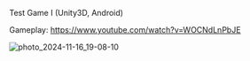 Test Game I (Unity3D, Android)

Gameplay: https://www.youtube.com/watch?v=WOCNdLnPbJE

![photo_2024-11-16_19-08-10](https://github.com/user-attachments/assets/eef087f6-5255-4af6-85b0-96d140629440)
